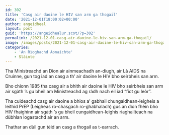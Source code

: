 ```yaml
---
id: 302
title: 'Casg air daoine le HIV san arm ga thogail'
date: '2021-12-01T18:00:02+00:00'
author: angeidheal
layout: post
guid: 'https://angeidhealur.scot/?p=302'
permalink: /2021-12-01-casg-air-daoine-le-hiv-san-arm-ga-thogail/
image: /images/posts/2021-12-01-casg-air-daoine-le-hiv-san-arm-ga-thogail.webp
categories:
    - 'An Rìoghachd Aonaichte'
    - Slàinte
---
```


Tha Ministreachd an Dìon air ainmeachadh an-diugh, air Là AIDS na Cruinne, gun tog iad an casg a th’ air daoine le HIV bho seirbheis san arm.

Bho chionn 1985 tha casg air a bhith air daoine le HIV bho seirbheis san arm air sgàth ’s gu bheil am Ministreachd ag ràdh nach eil iad “fiot gu leòr”.

Tha cuideachd casg air daoine a bhios a’ gabhail chungaidhean-leigheis a leithid PrEP (Leigheas ro-chasgach ro-ghabhalach) gus an dìon fhèin bho HIV fhaighinn air sgàth ’s gu bheil cungaidhean-leighis riaghailteach na dùbhlan logastachd air an arm.

Thathar an dùil gun tèid an casg a thogail as t-earrach.
